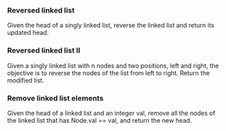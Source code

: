 ### Reversed linked list

Given the head of a singly linked list, reverse the linked list and return its updated head.

### Reversed linked list II

Given a singly linked list with n nodes and two positions, left and right, the objective is to reverse the nodes of the list from left to right. Return the modified list.

### Remove linked list elements

Given the head of a linked list and an integer val, remove all the nodes of the linked list that has Node.val == val, and return the new head.